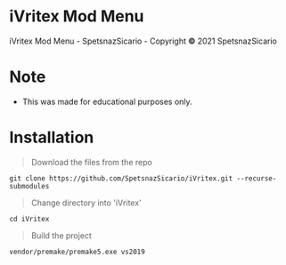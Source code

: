 # iVritex Mod Menu
iVritex Mod Menu - SpetsnazSicario - Copyright **©** 2021 SpetsnazSicario

# Note
* This was made for educational purposes only.

# Installation 

> Download the files from the repo

    git clone https://github.com/SpetsnazSicario/iVritex.git --recurse-submodules

> Change directory into 'iVritex'

    cd iVritex

> Build the project

    vendor/premake/premake5.exe vs2019
